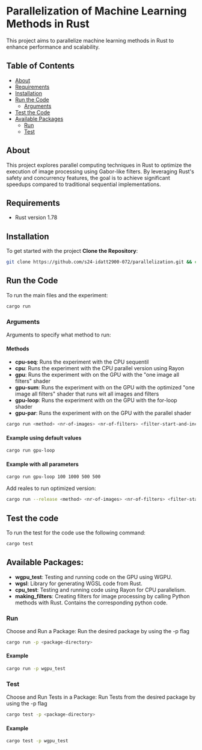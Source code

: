 # Parallelization of Machine Learning Methods in Rust

This project aims to parallelize machine learning methods in Rust to enhance performance and scalability.

## Table of Contents
- [About](#about)
- [Requirements](#requirements)
- [Installation](#installation)
- [Run the Code](#run-the-code)
    - [Arguments](#arguments)
- [Test the Code](#test-the-code)
- [Available Packages](#available-packages)
    - [Run](#run)
    - [Test](#test)

## About
This project explores parallel computing techniques in Rust to optimize the execution of image processing using Gabor-like filters. By leveraging Rust's safety and concurrency features, the goal is to achieve significant speedups compared to traditional sequential implementations.

## Requirements
- Rust version 1.78

## Installation
To get started with the project **Clone the Repository**:
```bash
git clone https://github.com/s24-idatt2900-072/parallelization.git && cd parallelization/rust/
```
## Run the Code
To run the main files and the experiment:
```bash
cargo run
```

### Arguments
Arguments to specify what method to run:
#### Methods
- **cpu-seq**: Runs the experiment with the CPU sequentil
- **cpu**: Runs the experiment with the CPU parallel version using Rayon
- **gpu**: Runs the experiment with on the GPU with the "one image all filters" shader
- **gpu-sum**: Runs the experiment with on the GPU with the optimized "one image all filters" shader that runs wit all images and filters
- **gpu-loop**: Runs the experiment with on the GPU with the for-loop shader
- **gpu-par**: Runs the experiment with on the GPU with the parallel shader

```bash
cargo run <method> <nr-of-images> <nr-of-filters> <filter-start-and-increase> <max-pool-chunk>
```

#### Example using default values
```bash
cargo run gpu-loop
```

#### Example with all parameters
```bash
cargo run gpu-loop 100 1000 500 500
```

Add reales to run optimized version:
```bash
cargo run --release <method> <nr-of-images> <nr-of-filters> <filter-start-and-increase> <max-pool-chunk>
```

## Test the code
To run the test for the code use the following command:
```bash
cargo test
```

## Available Packages:
- **wgpu_test**: Testing and running code on the GPU using WGPU.
- **wgsl**: Library for generating WGSL code from Rust.
- **cpu_test**: Testing and running code using Rayon for CPU parallelism.
- **making_filters**: Creating filters for image processing by calling Python methods with Rust. Contains the corresponding python code.

### Run
Choose and Run a Package:
Run the desired package by using the -p flag
```bash
cargo run -p <package-directory>
```

#### Example
```bash
cargo run -p wgpu_test
```

### Test
Choose and Run Tests in a Package:
Run Tests from the desired package by using the -p flag
```bash
cargo test -p <package-directory>
```

#### Example
```bash
cargo test -p wgpu_test
```